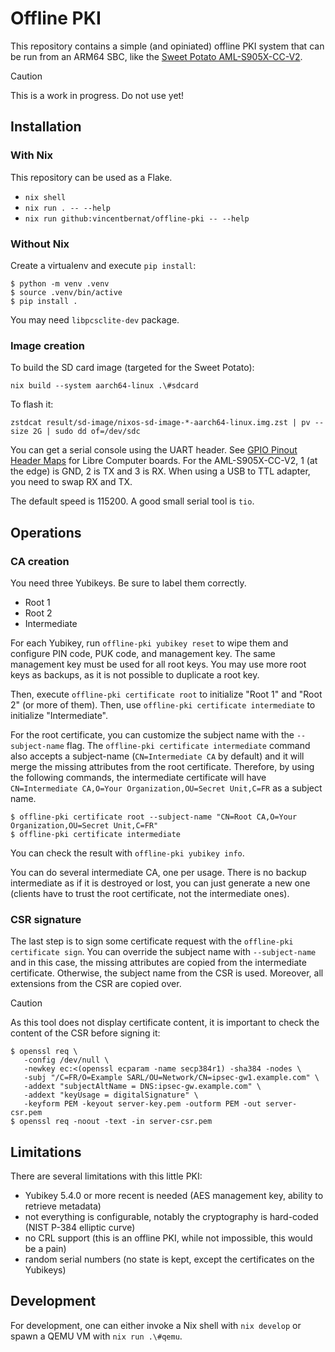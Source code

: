 # Offline PKI

This repository contains a simple (and opiniated) offline PKI system that can be
run from an ARM64 SBC, like the [Sweet Potato AML-S905X-CC-V2][potato].

[potato]: https://libre.computer/products/aml-s905x-cc-v2/

> [!CAUTION]
> This is a work in progress. Do not use yet!

## Installation

### With Nix

This repository can be used as a Flake.

- `nix shell`
- `nix run . -- --help`
- `nix run github:vincentbernat/offline-pki -- --help`

### Without Nix

Create a virtualenv and execute `pip install`:

```console
$ python -m venv .venv
$ source .venv/bin/active
$ pip install .
```

You may need `libpcsclite-dev` package.

### Image creation

To build the SD card image (targeted for the Sweet Potato):

```shell
nix build --system aarch64-linux .\#sdcard
```

To flash it:

```shell
zstdcat result/sd-image/nixos-sd-image-*-aarch64-linux.img.zst | pv --size 2G | sudo dd of=/dev/sdc
```

You can get a serial console using the UART header. See [GPIO Pinout Header
Maps][] for Libre Computer boards. For the AML-S905X-CC-V2, 1 (at the edge) is
GND, 2 is TX and 3 is RX. When using a USB to TTL adapter, you need to swap RX
and TX.

The default speed is 115200. A good small serial tool is `tio`.

[gpio pinout header maps]: https://hub.libre.computer/t/gpio-pinout-header-maps-and-wiring-tool-for-libre-computer-boards/28

## Operations

### CA creation

You need three Yubikeys. Be sure to label them correctly.

 - Root 1
 - Root 2
 - Intermediate
 
For each Yubikey, run `offline-pki yubikey reset` to wipe them and configure PIN code,
PUK code, and management key. The same management key must be used for all root
keys. You may use more root keys as backups, as it is not possible to duplicate
a root key.

Then, execute `offline-pki certificate root` to initialize "Root 1" and "Root 2" (or
more of them). Then, use `offline-pki certificate intermediate` to initialize
"Intermediate".

For the root certificate, you can customize the subject name with the
`--subject-name` flag. The `offline-pki certificate intermediate` command also accepts a
subject-name (`CN=Intermediate CA` by default) and it will merge the missing
attributes from the root certificate. Therefore, by using the following
commands, the intermediate certificate will have `CN=Intermediate CA,O=Your
Organization,OU=Secret Unit,C=FR` as a subject name.

```console
$ offline-pki certificate root --subject-name "CN=Root CA,O=Your Organization,OU=Secret Unit,C=FR"
$ offline-pki certificate intermediate
```

You can check the result with `offline-pki yubikey info`.

You can do several intermediate CA, one per usage. There is no backup
intermediate as if it is destroyed or lost, you can just generate a new one
(clients have to trust the root certificate, not the intermediate ones).

### CSR signature

The last step is to sign some certificate request with the `offline-pki certificate
sign`. You can override the subject name with `--subject-name` and in this case,
the missing attributes are copied from the intermediate certificate. Otherwise,
the subject name from the CSR is used. Moreover, all extensions from the CSR are
copied over.

> [!CAUTION]
> As this tool does not display certificate content, it is important to check
> the content of the CSR before signing it:

```console
$ openssl req \
   -config /dev/null \
   -newkey ec:<(openssl ecparam -name secp384r1) -sha384 -nodes \
   -subj "/C=FR/O=Example SARL/OU=Network/CN=ipsec-gw1.example.com" \
   -addext "subjectAltName = DNS:ipsec-gw.example.com" \
   -addext "keyUsage = digitalSignature" \
   -keyform PEM -keyout server-key.pem -outform PEM -out server-csr.pem
$ openssl req -noout -text -in server-csr.pem
```

## Limitations

There are several limitations with this little PKI:

- Yubikey 5.4.0 or more recent is needed (AES management key, ability to retrieve metadata)
- not everything is configurable, notably the cryptography is hard-coded (NIST P-384 elliptic curve)
- no CRL support (this is an offline PKI, while not impossible, this would be a pain)
- random serial numbers (no state is kept, except the certificates on the Yubikeys)

## Development

For development, one can either invoke a Nix shell with `nix develop` or spawn a
QEMU VM with `nix run .\#qemu`.

